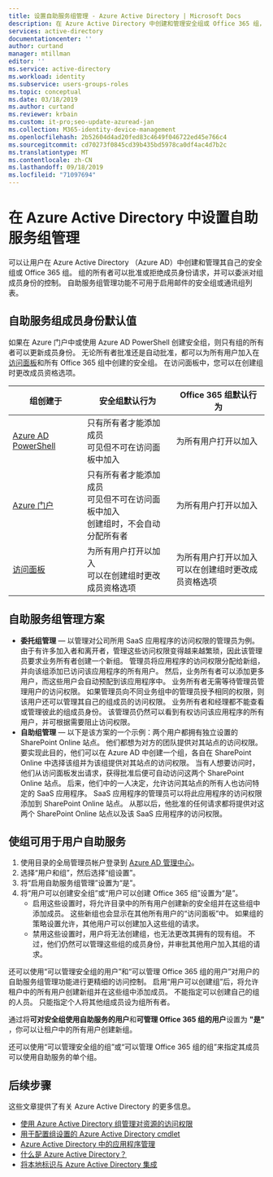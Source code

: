 ```yaml
---
title: 设置自助服务组管理 - Azure Active Directory | Microsoft Docs
description: 在 Azure Active Directory 中创建和管理安全组或 Office 365 组，并可以请求安全组或 Office 365 组成员身份
services: active-directory
documentationcenter: ''
author: curtand
manager: mtillman
editor: ''
ms.service: active-directory
ms.workload: identity
ms.subservice: users-groups-roles
ms.topic: conceptual
ms.date: 03/18/2019
ms.author: curtand
ms.reviewer: krbain
ms.custom: it-pro;seo-update-azuread-jan
ms.collection: M365-identity-device-management
ms.openlocfilehash: 2b52604d4ad20fed83c4649f046722ed45e766c4
ms.sourcegitcommit: cd70273f0845cd39b435bd5978ca0df4ac4d7b2c
ms.translationtype: MT
ms.contentlocale: zh-CN
ms.lasthandoff: 09/18/2019
ms.locfileid: "71097694"
---
```

# <a name="set-up-self-service-group-management-in-azure-active-directory"></a>在 Azure Active Directory 中设置自助服务组管理 

可以让用户在 Azure Active Directory （Azure AD）中创建和管理其自己的安全组或 Office 365 组。 组的所有者可以批准或拒绝成员身份请求，并可以委派对组成员身份的控制。 自助服务组管理功能不可用于启用邮件的安全组或通讯组列表。

## <a name="self-service-group-membership-defaults"></a>自助服务组成员身份默认值

如果在 Azure 门户中或使用 Azure AD PowerShell 创建安全组，则只有组的所有者可以更新成员身份。 无论所有者批准还是自动批准，都可以为所有用户加入在[访问面板](https://account.activedirectory.windowsazure.com/r#/joinGroups)和所有 Office 365 组中创建的安全组。 在访问面板中，您可以在创建组时更改成员资格选项。

组创建于 | 安全组默认行为 | Office 365 组默认行为
------------------ | ------------------------------- | ---------------------------------
[Azure AD PowerShell](groups-settings-cmdlets.md) | 只有所有者才能添加成员<br>可见但不可在访问面板中加入 | 为所有用户打开以加入
[Azure 门户](https://portal.azure.com) | 只有所有者才能添加成员<br>可见但不可在访问面板中加入<br>创建组时，不会自动分配所有者 | 为所有用户打开以加入
[访问面板](https://account.activedirectory.windowsazure.com/r#/joinGroups) | 为所有用户打开以加入<br>可以在创建组时更改成员资格选项 | 为所有用户打开以加入<br>可以在创建组时更改成员资格选项

## <a name="self-service-group-management-scenarios"></a>自助服务组管理方案

* **委托组管理** — 以管理对公司所用 SaaS 应用程序的访问权限的管理员为例。 由于有许多加入者和离开者，管理这些访问权限变得越来越繁琐，因此该管理员要求业务所有者创建一个新组。 管理员将应用程序的访问权限分配给新组，并向该组添加已访问该应用程序的所有用户。 然后，业务所有者可以添加更多用户，而这些用户会自动预配到该应用程序中。 业务所有者无需等待管理员管理用户的访问权限。 如果管理员向不同业务组中的管理员授予相同的权限，则该用户还可以管理其自己的组成员的访问权限。 业务所有者和经理都不能查看或管理彼此的组成员身份。 该管理员仍然可以看到有权访问该应用程序的所有用户，并可根据需要阻止访问权限。
* **自助组管理** — 以下是该方案的一个示例：两个用户都拥有独立设置的 SharePoint Online 站点。 他们都想为对方的团队提供对其站点的访问权限。 要实现此目的，他们可以在 Azure AD 中创建一个组，各自在 SharePoint Online 中选择该组并为该组提供对其站点的访问权限。 当有人想要访问时，他们从访问面板发出请求，获得批准后便可自动访问这两个 SharePoint Online 站点。 后来，他们中的一人决定，允许访问其站点的所有人也访问特定的 SaaS 应用程序。 SaaS 应用程序的管理员可以将此应用程序的访问权限添加到 SharePoint Online 站点。 从那以后，他批准的任何请求都将提供对这两个 SharePoint Online 站点以及该 SaaS 应用程序的访问权限。

## <a name="make-a-group-available-for-user-self-service"></a>使组可用于用户自助服务

1. 使用目录的全局管理员帐户登录到 [Azure AD 管理中心](https://aad.portal.azure.com)。
2. 选择“用户和组”，然后选择“组设置”。
3. 将“启用自助服务组管理”设置为“是”。
4. 将“用户可以创建安全组”或“用户可以创建 Office 365 组”设置为“是”。
   * 启用这些设置时，将允许目录中的所有用户创建新的安全组并在这些组中添加成员。 这些新组也会显示在其他所有用户的“访问面板”中。 如果组的策略设置允许，其他用户可以创建加入这些组的请求。 
   * 禁用这些设置时，用户将无法创建组，也无法更改其拥有的现有组。 不过，他们仍然可以管理这些组的成员身份，并审批其他用户加入其组的请求。

还可以使用“可以管理安全组的用户”和“可以管理 Office 365 组的用户”对用户的自助服务组管理功能进行更精细的访问控制。 启用“用户可以创建组”后，将允许租户中的所有用户创建新组并在这些组中添加成员。 不能指定可以创建自己的组的人员。 只能指定个人将其他组成员设为组所有者。

通过将**可对安全组使用自助服务的用户**和**可管理 Office 365 组的用户**设置为 **"是"** ，你可以让租户中的所有用户创建新组。

还可以使用“可以管理安全组的组”或“可以管理 Office 365 组的组”来指定其成员可以使用自助服务的单个组。

## <a name="next-steps"></a>后续步骤

这些文章提供了有关 Azure Active Directory 的更多信息。

* [使用 Azure Active Directory 组管理对资源的访问权限](../fundamentals/active-directory-manage-groups.md)
* [用于配置组设置的 Azure Active Directory cmdlet](groups-settings-cmdlets.md)
* [Azure Active Directory 中的应用程序管理](../manage-apps/what-is-application-management.md)
* [什么是 Azure Active Directory？](../fundamentals/active-directory-whatis.md)
* [将本地标识与 Azure Active Directory 集成](../hybrid/whatis-hybrid-identity.md)
